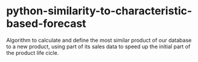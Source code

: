 # python-similarity-to-characteristic-based-forecast
Algorithm to calculate and define the most similar product of our database to a new product, using part of its sales data to speed up the initial part of the product life cicle.
